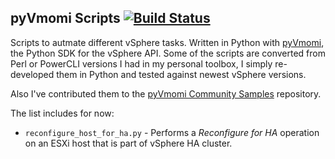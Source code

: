 pyVmomi Scripts [![Build Status](https://travis-ci.org/jreypo/pyvmomi-scripts.svg?branch=master)](https://travis-ci.org/jreypo/pyvmomi-scripts)
---------------

Scripts to autmate different vSphere tasks. Written in Python with [pyVmomi](https://github.com/vmware/pyvmomi), the Python SDK for the vSphere API. Some of the scripts are converted from Perl or PowerCLI versions I had in my personal toolbox, I simply re-developed them in Python and tested against newest vSphere versions.

Also I've contributed them to the [pyVmomi Community Samples](https://github.com/vmware/pyvmomi-community-samples) repository.

The list includes for now:
- `reconfigure_host_for_ha.py` - Performs a *Reconfigure for HA* operation on an ESXi host that is part of vSphere HA cluster.
